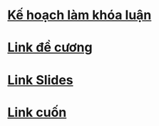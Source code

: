 # [Kế hoạch làm khóa luận](https://docs.google.com/spreadsheets/d/1_jLevnscT1FAJ63_4840pajgfUOkJunRXPdVGcwen-o/edit#gid=0)
# [Link đề cương](https://www.overleaf.com/read/dtzvnmxmnfqp#88e353)
# [Link Slides](https://onedrive.live.com/edit?id=E2FC1AAC7CE3C502!230&resid=E2FC1AAC7CE3C502!230&ithint=file%2cpptx&authkey=!AG5P8xuzh9XhxPo&wdo=2&cid=e2fc1aac7ce3c502)
# [Link cuốn](https://www.overleaf.com/6638238491znsqmvwhsmxx#2005c6)
